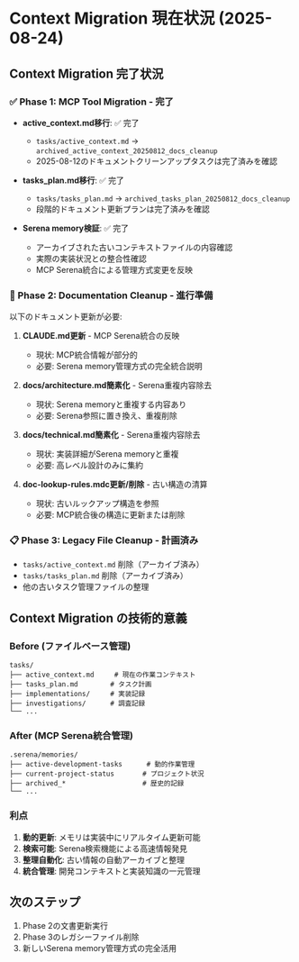 # Context Migration 現在状況 (2025-08-24)

## Context Migration 完了状況

### ✅ Phase 1: MCP Tool Migration - 完了
- **active_context.md移行**: ✅ 完了
  - `tasks/active_context.md` → `archived_active_context_20250812_docs_cleanup`
  - 2025-08-12のドキュメントクリーンアップタスクは完了済みを確認
  
- **tasks_plan.md移行**: ✅ 完了
  - `tasks/tasks_plan.md` → `archived_tasks_plan_20250812_docs_cleanup`  
  - 段階的ドキュメント更新プランは完了済みを確認
  
- **Serena memory検証**: ✅ 完了
  - アーカイブされた古いコンテキストファイルの内容確認
  - 実際の実装状況との整合性確認
  - MCP Serena統合による管理方式変更を反映

### 🔄 Phase 2: Documentation Cleanup - 進行準備
以下のドキュメント更新が必要:

1. **CLAUDE.md更新** - MCP Serena統合の反映
   - 現状: MCP統合情報が部分的
   - 必要: Serena memory管理方式の完全統合説明

2. **docs/architecture.md簡素化** - Serena重複内容除去
   - 現状: Serena memoryと重複する内容あり
   - 必要: Serena参照に置き換え、重複削除

3. **docs/technical.md簡素化** - Serena重複内容除去
   - 現状: 実装詳細がSerena memoryと重複
   - 必要: 高レベル設計のみに集約

4. **doc-lookup-rules.mdc更新/削除** - 古い構造の清算
   - 現状: 古いルックアップ構造を参照
   - 必要: MCP統合後の構造に更新または削除

### 📋 Phase 3: Legacy File Cleanup - 計画済み
- `tasks/active_context.md` 削除（アーカイブ済み）
- `tasks/tasks_plan.md` 削除（アーカイブ済み）
- 他の古いタスク管理ファイルの整理

## Context Migration の技術的意義

### Before (ファイルベース管理)
```
tasks/
├── active_context.md     # 現在の作業コンテキスト
├── tasks_plan.md        # タスク計画
├── implementations/     # 実装記録
├── investigations/      # 調査記録
└── ...
```

### After (MCP Serena統合管理)
```
.serena/memories/
├── active-development-tasks      # 動的作業管理
├── current-project-status       # プロジェクト状況
├── archived_*                   # 歴史的記録
└── ...
```

### 利点
1. **動的更新**: メモリは実装中にリアルタイム更新可能
2. **検索可能**: Serena検索機能による高速情報発見
3. **整理自動化**: 古い情報の自動アーカイブと整理
4. **統合管理**: 開発コンテキストと実装知識の一元管理

## 次のステップ
1. Phase 2の文書更新実行
2. Phase 3のレガシーファイル削除
3. 新しいSerena memory管理方式の完全活用